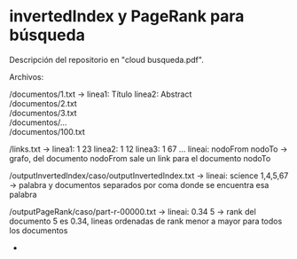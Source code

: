 # invertedIndex y PageRank para búsqueda  

Descripción del repositorio en "cloud busqueda.pdf".  
  
Archivos:  

 /documentos/1.txt -> linea1: Título linea2: Abstract  
 /documentos/2.txt  
 /documentos/3.txt  
 /documentos/...  
 /documentos/100.txt  
  
 /links.txt -> linea1: 1 23 linea2: 1 12 linea3: 1 67 ... lineai: nodoFrom nodoTo -> grafo, del documento nodoFrom sale un link para el documento nodoTo  
   
 /outputInvertedIndex/caso/outputInvertedIndex.txt -> lineai: science 1,4,5,67 -> palabra y documentos separados por coma donde se encuentra esa palabra  
  
 /outputPageRank/caso/part-r-00000.txt -> lineai: 0.34 5 -> rank del documento 5 es 0.34, lineas ordenadas de rank menor a mayor para todos los documentos  
  
 -
